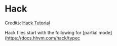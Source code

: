 # Hack

Credits: [Hack Tutorial](http://hacklang.org/tutorial.html)

Hack files start with the following for [partial mode](https://docs.hhvm.com/hack/typec